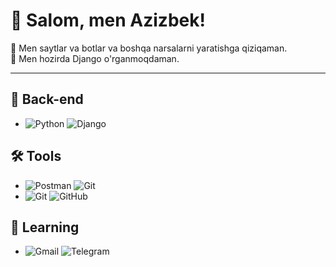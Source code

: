 # 👋 Salom, men Azizbek!

👀 Men saytlar va botlar va boshqa narsalarni yaratishga qiziqaman.  
📖 Men hozirda Django o'rganmoqdaman.  


---

## 🔧 Back-end

- ![Python](https://img.shields.io/badge/-Python-blue?style=flat&logo=python&logoColor=white)   ![Django](https://img.shields.io/badge/-Django-green?style=flat&logo=django&logoColor=white)





## 🛠 Tools


- ![Postman](https://img.shields.io/badge/-Postman-orange?style=flat&logo=postman&logoColor=white)  ![Git](https://img.shields.io/badge/-Git-black?style=flat&logo=git&logoColor=white)
- ![Git](https://img.shields.io/badge/-Git-black?style=flat&logo=git&logoColor=white)  ![GitHub](https://img.shields.io/badge/-GitHub-black?style=flat&logo=github&logoColor=white)




## 📖 Learning

- ![Gmail](https://img.shields.io/badge/-Gmail-red?style=flat&logo=gmail&logoColor=white)  ![Telegram](https://img.shields.io/badge/-Telegram-blue?style=flat&logo=telegram&logoColor=white)

